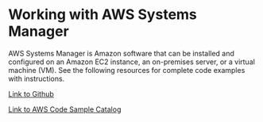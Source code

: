 # Working with AWS Systems Manager<a name="examples-ssm"></a>

 AWS Systems Manager is Amazon software that can be installed and configured on an Amazon EC2 instance, an on\-premises server, or a virtual machine \(VM\)\. See the following resources for complete code examples with instructions\.

 [Link to Github](https://github.com/awsdocs/aws-doc-sdk-examples/tree/master/javav2/example_code/ssm) 

 [Link to AWS Code Sample Catalog](http://docs.aws.amazon.com/code-samples/latest/catalog/code-catalog-javav2-example_code-ssm.html) 